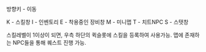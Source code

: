 방향키 - 이동

K - 스킬창
I - 인벤토리
E - 착용중인 장비창
M - 미니맵
T - 치트NPC
S - 스탯창

스킬레벨이 1이상이 되면, 우측 하단의 퀵슬롯에 스킬을 등록하여 사용가능.
맵에 존재하는 NPC들을 통해 퀘스트 진행 가능.
